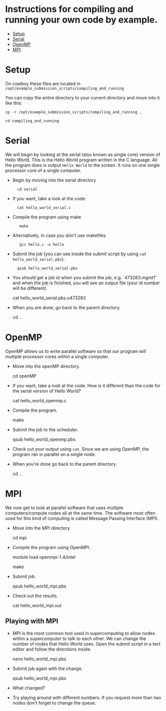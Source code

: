 Instructions for compiling and running your own code by example.
================================


- [Setup](#setup)
- [Serial](#serial)
- [OpenMP](#openmp)
- [MPI](#mpi)

Setup
=====

On cowboy these files are located in `/opt/example_submission_scripts/compiling_and_running`
       
You can copy the entire directory to your current directory and move into it like this:
   
    cp -r /opt/example_submission_scripts/compiling_and_running . 

    cd compiling_and_running

Serial
======
We will begin by looking at the serial (also known as single core) version of Hello World. This is the Hello World program written in the C language. All the program does is output `Hello World` to the screen. It runs on one single processor core of a single computer.

* Begin by moving into the serial directory

        cd serial

* If you want, take a look at the code.

        cat hello_world_serial.c

* Compile the program using make

         make

* Alternatively, in case you don't use makefiles

         gcc hello.c -o hello 

* Submit the job (you can see inside the submit script by using `cat hello_world_serial.pbs`).

        qsub hello_world_serial.pbs

*    You should get a job id when you submit the job, e.g. `473283.mgmt1' and when the job is finished, you will see an output file (your id number will be different).

       cat hello_world_serial.pbs.o473283

*    When you are done, go back to the parent directory.

        cd ..

OpenMP
======
OpenMP allows us to write parallel software so that our program will multiple processor cores within a single computer.

*    Move into the openMP directory.
        
        cd openMP

*    If you want, take a look at the code. How is it different than the code for the serial version of Hello World?

        cat hello_world_openmp.c

*    Compile the program.

        make

*    Submit the job to the scheduler.

        qsub hello_world_openmp.pbs

*    Check out your output using `cat`. Since we are using OpenMP, the program ran in parallel on a single node.

*    When you're done go back to the parent directory.

        cd ..

MPI
===
We now get to look at parallel software that uses multiple computers/compute nodes all at the same time. The software most often used for this kind of computing is called Message Passing Interface (MPI).

*    Move into the MPI directory.

        cd mpi
    
*    Compile the program using OpenMPI.

        module load openmpi-1.4/intel

        make

*    Submit job.

        qsub hello_world_mpi.pbs

*    Check out the results.

        cat hello_world_mpi.out

Playing with MPI
----------------
*    MPI is the most common tool used in supercomputing to allow nodes within a supercomputer to talk to each other. We can change the number of nodes that Hello World uses. Open the submit script in a text editor and follow the directions inside.

        nano hello_world_mpi.pbs

*    Submit job again with the change.

        qsub hello_world_mpi.pbs

*    What changed?

*    Try playing around with different numbers. If you request more than two nodes don't forget to change the queue.
